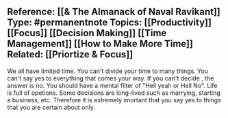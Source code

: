 
**Reference:** [[& The Almanack of Naval Ravikant]]
**Type:** #permanentnote 
**Topics:** [[Productivity]] [[Focus]] [[Decision Making]] [[Time Management]] [[How to Make More Time]]
**Related:** [[Priortize & Focus]]
----

We all have limited time. You can't divide your time to many things. You can't say yes to everything that comes your way. If you can't decide , the answer is no. You should have a mental filter of "Hell yeah or Hell No". 
Life is full of opetions. Some decisions are long-lived such as marrying, starting a business, etc. Therefore it is extremely imortant that you say yes to things that you are certain about only.